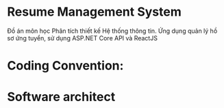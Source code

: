 # Resume Management System
Đồ án môn học Phân tích thiết kế Hệ thống thông tin. Ứng dụng quản lý hồ sơ ứng tuyển, sử dụng ASP.NET Core API và ReactJS

# Coding Convention:


# Software architect
